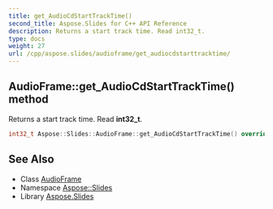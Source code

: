 ```yaml
---
title: get_AudioCdStartTrackTime()
second_title: Aspose.Slides for C++ API Reference
description: Returns a start track time. Read int32_t.
type: docs
weight: 27
url: /cpp/aspose.slides/audioframe/get_audiocdstarttracktime/
---
```

## AudioFrame::get_AudioCdStartTrackTime() method


Returns a start track time. Read **int32_t**.

```cpp
int32_t Aspose::Slides::AudioFrame::get_AudioCdStartTrackTime() override
```

## See Also

* Class [AudioFrame](./)
* Namespace [Aspose::Slides](../)
* Library [Aspose.Slides](../../)